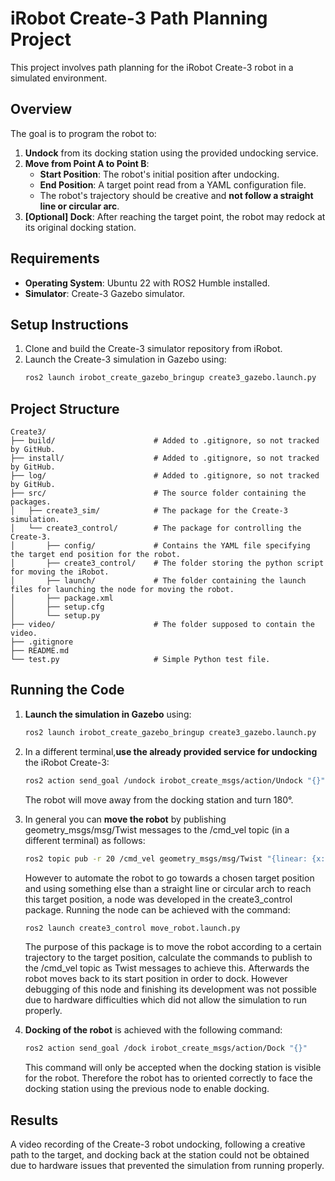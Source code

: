 # iRobot Create-3 Path Planning Project
This project involves path planning for the iRobot Create-3 robot in a simulated environment.

## Overview
 The goal is to program the robot to:

1. **Undock** from its docking station using the provided undocking service.
2. **Move from Point A to Point B**: 
   - **Start Position**: The robot's initial position after undocking.
   - **End Position**: A target point read from a YAML configuration file.
   - The robot's trajectory should be creative and **not follow a straight line or circular arc**.
3. **[Optional] Dock**: After reaching the target point, the robot may redock at its original docking station.

## Requirements
- **Operating System**: Ubuntu 22 with ROS2 Humble installed.
- **Simulator**: Create-3 Gazebo simulator.

## Setup Instructions
1. Clone and build the Create-3 simulator repository from iRobot.
2. Launch the Create-3 simulation in Gazebo using:
   ```bash
   ros2 launch irobot_create_gazebo_bringup create3_gazebo.launch.py
   ```

## Project Structure
    Create3/
    ├── build/                      # Added to .gitignore, so not tracked by GitHub.
    ├── install/                    # Added to .gitignore, so not tracked by GitHub.
    ├── log/                        # Added to .gitignore, so not tracked by GitHub.
    ├── src/                        # The source folder containing the packages.
    │   ├── create3_sim/            # The package for the Create-3 simulation.
    │   └── create3_control/        # The package for controlling the Create-3.
    │       ├── config/             # Contains the YAML file specifying the target end position for the robot.
    │       ├── create3_control/    # The folder storing the python script for moving the iRobot. 
    │       ├── launch/             # The folder containing the launch files for launching the node for moving the robot. 
    │       ├── package.xml
    │       ├── setup.cfg
    │       └── setup.py
    ├── video/                      # The folder supposed to contain the video.
    ├── .gitignore
    ├── README.md
    └── test.py                     # Simple Python test file.

## Running the Code
1. **Launch the simulation in Gazebo** using:
    ```bash
    ros2 launch irobot_create_gazebo_bringup create3_gazebo.launch.py
    ```
    
2. In a different terminal,**use the already provided service for undocking** the iRobot Create-3:
    ```bash
    ros2 action send_goal /undock irobot_create_msgs/action/Undock "{}"
    ```
    The robot will move away from the docking station and turn 180°.
   
3. In general you can **move the robot** by publishing geometry_msgs/msg/Twist messages to the /cmd_vel topic (in a different terminal) as follows:
    ```bash
    ros2 topic pub -r 20 /cmd_vel geometry_msgs/msg/Twist "{linear: {x: 0.2, y: 0.0, z: 0.0}, angular: {x: 0.0, y: 0.0, z: 0.0}}"
    ```
    However to automate the robot to go towards a chosen target position and using something else than a straight line or circular arch to reach this target position, a node was developed in the create3_control       package. Running the node can be achieved with the command:
    ```bash
    ros2 launch create3_control move_robot.launch.py
    ```
    The purpose of this package is to move the robot according to a certain trajectory to the target position, calculate the commands to publish to the /cmd_vel topic as Twist messages to achieve this. Afterwards     the robot moves back to its start position in order to dock. However debugging of this node and finishing its development was not possible due to hardware difficulties which did not allow the simulation to        run properly.
   
4. **Docking of the robot** is achieved with the following command:
    ```bash
    ros2 action send_goal /dock irobot_create_msgs/action/Dock "{}"
    ```
    This command will only be accepted when the docking station is visible for the robot. Therefore the robot has to oriented correctly to face the docking station using the previous node to enable docking.

## Results
A video recording of the Create-3 robot undocking, following a creative path to the target, and docking back at the station could not be obtained due to hardware issues that prevented the simulation from running properly.


